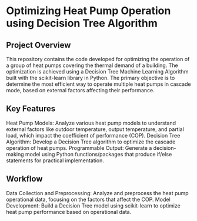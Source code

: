 # **Optimizing Heat Pump Operation using Decision Tree Algorithm**

## **Project Overview**
This repository contains the code developed for optimizing the operation of a group of heat pumps covering the thermal demand of a building. The optimization is achieved using a Decision Tree Machine Learning Algorithm built with the scikit-learn library in Python. The primary objective is to determine the most efficient way to operate multiple heat pumps in cascade mode, based on external factors affecting their performance.

## **Key Features**
Heat Pump Models: Analyze various heat pump models to understand external factors like outdoor temperature, output temperature, and partial load, which impact the coefficient of performance (COP).
Decision Tree Algorithm: Develop a Decision Tree algorithm to optimize the cascade operation of heat pumps.
Programmable Output: Generate a decision-making model using Python functions/packages that produce if/else statements for practical implementation.


## **Workflow**
Data Collection and Preprocessing: Analyze and preprocess the heat pump operational data, focusing on the factors that affect the COP.
Model Development: Build a Decision Tree model using scikit-learn to optimize heat pump performance based on operational data.
